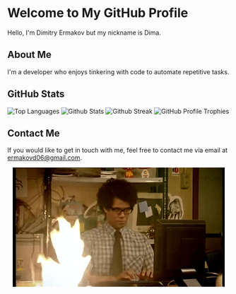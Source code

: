 # Welcome to My GitHub Profile

Hello, I'm Dimitry Ermakov but my nickname is Dima.

## About Me

I'm a developer who enjoys tinkering with code to automate repetitive tasks.

## GitHub Stats

![Top Languages](https://github-readme-stats-eight-theta.vercel.app/api/top-langs?username=metalmerge&show_icons=true&locale=en&theme=dark)
![Github Stats](https://github-readme-stats.vercel.app/api?username=metalmerge&show_icons=true&theme=dark&count_private=true&rank_icon=github&include_all_commits=true&ring_color=ffbf00)
![Github Streak](https://streak-stats.demolab.com/?user=metalmerge&theme=dark)
![GitHub Profile Trophies](https://github-profile-trophy.vercel.app/?username=metalmerge&theme=darkhub&margin-w=10&no-bg=true&column=-1)

## Contact Me

If you would like to get in touch with me, feel free to contact me via email at <ermakovd06@gmail.com>.

<div align="center">
  <img src="IT_Crowd.gif" alt="The IT Crowd Animation">
</div>
